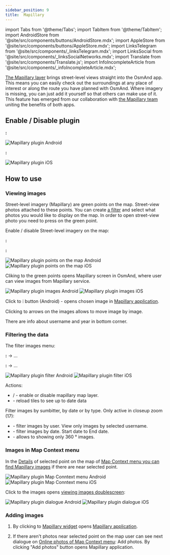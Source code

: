 ```yaml
---
sidebar_position: 9
title:  Mapillary
---
```


import Tabs from '@theme/Tabs';
import TabItem from '@theme/TabItem';
import AndroidStore from '@site/src/components/buttons/AndroidStore.mdx';
import AppleStore from '@site/src/components/buttons/AppleStore.mdx';
import LinksTelegram from '@site/src/components/_linksTelegram.mdx';
import LinksSocial from '@site/src/components/_linksSocialNetworks.mdx';
import Translate from '@site/src/components/Translate.js';
import InfoIncompleteArticle from '@site/src/components/_infoIncompleteArticle.mdx';

<InfoIncompleteArticle/>

[The Mapillary layer](https://www.mapillary.com/) brings street-level views straight into the OsmAnd app. This means you can easily check out the surroundings at any place of interest or along the route you have planned with OsmAnd. Where imagery is missing, you can just add it yourself so that others can make use of it. This feature has emerged from our collaboration with [the Mapillary team](https://www.mapillary.com/about) uniting the benefits of both apps.

<Tabs groupId="operating-systems">


<TabItem value="android" label="Android">

</TabItem>

<TabItem value="ios" label="iOS">

</TabItem>

</Tabs>

## Enable / Disable plugin

<Tabs groupId="operating-systems">

<TabItem value="android" label="Android">

**<Translate android="true" ids="android_button_seq"/>:** <Translate android="true" ids="shared_string_menu,plugins_menu_group,mapillary"/>

![Mapillary plugin Android](@site/static/img/plugins/mapillary/mapillary_plugin_android.png) 

</TabItem>

<TabItem value="ios" label="iOS">

**<Translate ios="true" ids="ios_button_seq"/>:**  <Translate ios="true" ids="menu,plugins,mapillary"/>

![Mapillary plugin iOS](@site/static/img/plugins/mapillary/mapillary_plugin_ios.png) 

</TabItem>

</Tabs>


## How to use



### Viewing images

Street-level imagery (Mapillary) are green points on the map. Street-view photos attached to these points. You can create [a filter](../plugins/mapillary.md#filtering-the-data) and select what photos you would like to display on the map. In order to open street-view photo you need to press on the green point.

Enable / disable Street-level imagery on the map: 

**<Translate android="true" ids="android_button_seq"/>:** <Translate android="true" ids="shared_string_menu,configure_map,street_level_imagery"/> 

**<Translate ios="true" ids="ios_button_seq"/>:** <Translate ios="true" ids="menu,configure_map,street_level_imagery"/>

![Mapillary plugin points on the map Android](@site/static/img/plugins/mapillary/mapillary_plugin_points_android.png) ![Mapillary plugin points on the map iOS](@site/static/img/plugins/mapillary/mapillary_plugin_points_ios.png)

Cliking to the green points opens Mapillary screen in OsmAnd, where user can view images from Mapillary service.

![Mapillary plugin images Android](@site/static/img/plugins/mapillary/mapillary_plugin_images_android.png) ![Mapillary plugin images iOS](@site/static/img/plugins/mapillary/mapillary_plugin_images_ios.png)

Click to &#8285; button (Android) - opens chosen image in [Mapillary application](https://www.mapillary.com/mobile-apps).

Clicking to arrows on the images allows to move image by image.

There are info about username and year in bottom corner.


### Filtering the data

The filter images menu:

**<Translate android="true" ids="android_button_seq"/>:** <Translate android="true" ids="shared_string_menu,configure_map,street_level_imagery"/> → &#8230;

**<Translate ios="true" ids="ios_button_seq"/>:** <Translate ios="true" ids="menu,configure_map,street_level_imagery"/> → &#8230;


![Mapillary plugin filter Android](@site/static/img/plugins/mapillary/mapillary_plugin_filter_android.png) ![Mapillary plugin filter iOS](@site/static/img/plugins/mapillary/mapillary_plugin_filter_ios.png)

Actions:
- <Translate android="true" ids="shared_string_on"/> / <Translate android="true" ids="shared_string_off"/> - enable or disable mapillary map layer.
- <Translate android="true" ids="mapillary_menu_title_tile_cache"/> - reload tiles to see up to date data

Filter images by sumbitter, by date or by type. Only active in closeup zoom (17):
- <Translate android="true" ids="mapillary_menu_title_username"/> - filter images by user. View only images by selected username.
- <Translate android="true" ids="mapillary_menu_title_dates"/> - filter images by date. Start date to End date.
- <Translate android="true" ids="mapillary_menu_title_pano"/> - allows to showing only 360 &#176; images.


### Images in Map Context menu

In the [Details](../map/map-context-menu.md#details) of selected point on the map of [Map Context menu you can find Mapillary images](../map/map-context-menu.md#online-photos) if there are near selected point.


![Mapillary plugin Map Conntext menu Android](@site/static/img/plugins/mapillary/mapillary_plugin_context_menu_android.png) ![Mapillary plugin Map Conntext menu iOS](@site/static/img/plugins/mapillary/mapillary_plugin_context_menu_ios.png)

Click to the images opens [viewing images doublescreen](../plugins/mapillary.md#viewing-images):

![Mapillary plugin dialogue Android](@site/static/img/plugins/mapillary/mapillary_plugin_dialogue_android.png) ![Mapillary plugin  dialogue  iOS](@site/static/img/plugins/mapillary/mapillary_plugin_dialogue_ios.png)


### Adding images

1. By clicking to [Mapillary widget](../widgets/info-widgets.md#-mapillary-widget) opens [Mapillary application](https://www.mapillary.com/mobile-apps).

2. If there aren't photos near selected point on the map user can see next dialogue on [Online photos of Map Context menu](../map/map-context-menu.md#online-photos):  Add photos. By clicking "Add photos" button opens Mapillary application.


